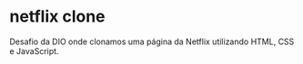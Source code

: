 # netflix clone
 Desafio da DIO onde clonamos uma página da Netflix utilizando HTML, CSS e JavaScript.
